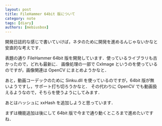 ```yaml
---
layout: post
title: FileHammer 64bit 版について
category: note
tags: [diary]
authors: [mebiusbox]
---
```


開発日誌的な感じで書いていけば，ネタのために開発を進めるんじゃないかなと安直的な考えです．

表題の通り FileHammer 64bit 版を開発しています．使っているライブラリも古かったので，どれも最新に．
画像処理の一部で CxImage というのを使っているのですが，画像関連は OpenCV にまとめようかなと．

あと，動画コーデックのために Sinku.dll を使っているのですが，64bit 版が無いようですし，サポート打ち切ろうかなと．
その代わりに OpenCV でも動画扱えるようなので，そちらを使うようにしてみます．

あとはハッシュに xxHash を追加しようと思っています．

まずは機能追加は後にして 64bit 版で今まで通り動くところまで進めたいですね．
